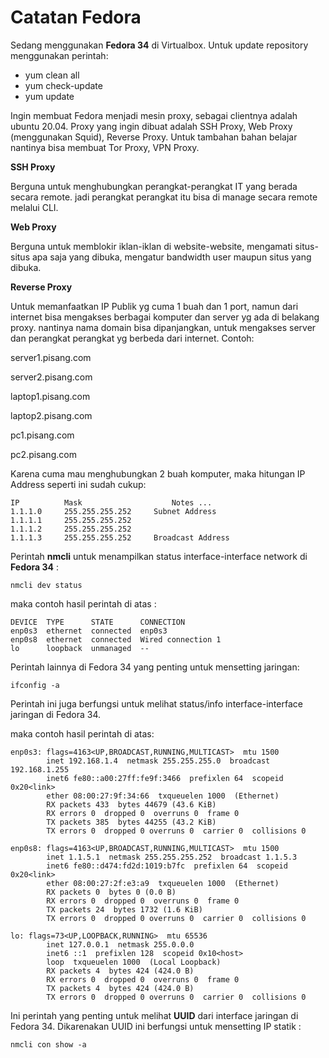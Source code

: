 # Catatan Fedora

Sedang menggunakan **Fedora 34** di Virtualbox. Untuk update repository menggunakan perintah:

* yum clean all
* yum check-update
* yum update

Ingin membuat Fedora menjadi mesin proxy, sebagai clientnya adalah ubuntu 20.04. Proxy yang ingin dibuat adalah SSH Proxy, Web Proxy (menggunakan Squid), Reverse Proxy. Untuk tambahan bahan belajar nantinya bisa membuat Tor Proxy, VPN Proxy.

**SSH Proxy**

Berguna untuk menghubungkan perangkat-perangkat IT yang berada secara remote. jadi perangkat perangkat itu bisa di manage secara remote melalui CLI.

**Web Proxy**

Berguna untuk memblokir iklan-iklan di website-website, mengamati situs-situs apa saja yang dibuka, mengatur bandwidth user maupun situs yang dibuka.

**Reverse Proxy**

Untuk memanfaatkan IP Publik yg cuma 1 buah dan 1 port, namun dari internet bisa mengakses berbagai komputer dan server yg ada di belakang proxy. nantinya nama domain bisa dipanjangkan, untuk mengakses server dan perangkat perangkat yg berbeda dari internet. Contoh:

server1.pisang.com

server2.pisang.com

laptop1.pisang.com

laptop2.pisang.com

pc1.pisang.com

pc2.pisang.com


Karena cuma mau menghubungkan 2 buah komputer, maka hitungan IP Address seperti ini sudah cukup:
```text
IP		    Mask			        Notes ...
1.1.1.0		255.255.255.252		Subnet Address
1.1.1.1		255.255.255.252	
1.1.1.2		255.255.255.252	
1.1.1.3		255.255.255.252		Broadcast Address
```

Perintah **nmcli** untuk menampilkan status interface-interface network di **Fedora 34** :
```text
nmcli dev status
```

maka contoh hasil perintah di atas :
```text
DEVICE  TYPE      STATE      CONNECTION
enp0s3  ethernet  connected  enp0s3
enp0s8  ethernet  connected  Wired connection 1
lo      loopback  unmanaged  --
```

Perintah lainnya di Fedora 34 yang penting untuk mensetting jaringan:
```text
ifconfig -a
```
Perintah ini juga berfungsi untuk melihat status/info interface-interface jaringan di Fedora 34.

maka contoh hasil perintah di atas:
```text
enp0s3: flags=4163<UP,BROADCAST,RUNNING,MULTICAST>  mtu 1500
        inet 192.168.1.4  netmask 255.255.255.0  broadcast 192.168.1.255
        inet6 fe80::a00:27ff:fe9f:3466  prefixlen 64  scopeid 0x20<link>
        ether 08:00:27:9f:34:66  txqueuelen 1000  (Ethernet)
        RX packets 433  bytes 44679 (43.6 KiB)
        RX errors 0  dropped 0  overruns 0  frame 0
        TX packets 385  bytes 44255 (43.2 KiB)
        TX errors 0  dropped 0 overruns 0  carrier 0  collisions 0

enp0s8: flags=4163<UP,BROADCAST,RUNNING,MULTICAST>  mtu 1500
        inet 1.1.5.1  netmask 255.255.255.252  broadcast 1.1.5.3
        inet6 fe80::d474:fd2d:1019:b7fc  prefixlen 64  scopeid 0x20<link>
        ether 08:00:27:2f:e3:a9  txqueuelen 1000  (Ethernet)
        RX packets 0  bytes 0 (0.0 B)
        RX errors 0  dropped 0  overruns 0  frame 0
        TX packets 24  bytes 1732 (1.6 KiB)
        TX errors 0  dropped 0 overruns 0  carrier 0  collisions 0

lo: flags=73<UP,LOOPBACK,RUNNING>  mtu 65536
        inet 127.0.0.1  netmask 255.0.0.0
        inet6 ::1  prefixlen 128  scopeid 0x10<host>
        loop  txqueuelen 1000  (Local Loopback)
        RX packets 4  bytes 424 (424.0 B)
        RX errors 0  dropped 0  overruns 0  frame 0
        TX packets 4  bytes 424 (424.0 B)
        TX errors 0  dropped 0 overruns 0  carrier 0  collisions 0
 ```
 
 Ini perintah yang penting untuk melihat **UUID** dari interface jaringan di Fedora 34. Dikarenakan UUID ini berfungsi untuk mensetting IP statik :
 ```text
 nmcli con show -a
 ```

